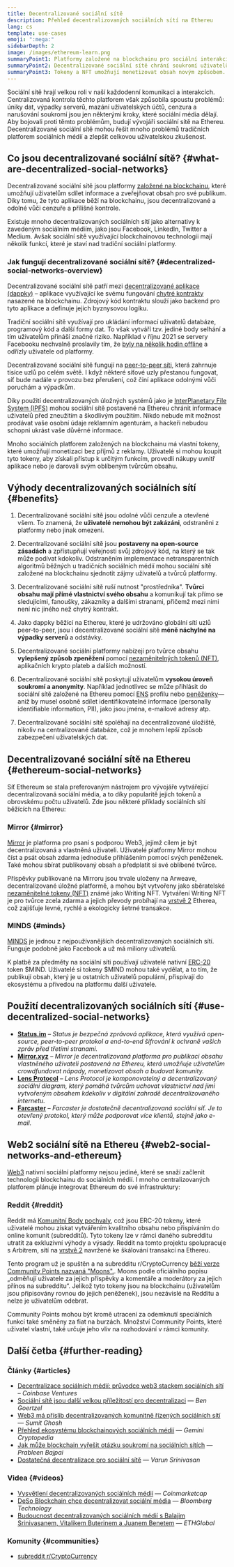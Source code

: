 ```yaml
---
title: Decentralizované sociální sítě
description: Přehled decentralizovaných sociálních sítí na Ethereu
lang: cs
template: use-cases
emoji: ":mega:"
sidebarDepth: 2
image: /images/ethereum-learn.png
summaryPoint1: Platformy založené na blockchainu pro sociální interakci a tvorbu a distribuci obsahu.
summaryPoint2: Decentralizované sociální sítě chrání soukromí uživatelů a zvyšují bezpečnost dat.
summaryPoint3: Tokeny a NFT umožňují monetizovat obsah novým způsobem.
---
```


Sociální sítě hrají velkou roli v naší každodenní komunikaci a interakcích. Centralizovaná kontrola těchto platforem však způsobila spoustu problémů: úniky dat, výpadky serverů, mazání uživatelských účtů, cenzura a narušování soukromí jsou jen některými kroky, které sociální média dělají. Aby bojovali proti těmto problémům, budují vývojáři sociální sítě na Ethereu. Decentralizované sociální sítě mohou řešit mnoho problémů tradičních platforem sociálních médií a zlepšit celkovou uživatelskou zkušenost.

## Co jsou decentralizované sociální sítě? {#what-are-decentralized-social-networks}

Decentralizované sociální sítě jsou platformy [založené na blockchainu](/glossary/#blockchain), které umožňují uživatelům sdílet informace a zveřejňovat obsah pro své publikum. Díky tomu, že tyto aplikace běží na blockchainu, jsou decentralizované a odolné vůči cenzuře a přílišné kontrole.

Existuje mnoho decentralizovaných sociálních sítí jako alternativy k zavedeným sociálním médiím, jako jsou Facebook, LinkedIn, Twitter a Medium. Avšak sociální sítě využívající blockchainovou technologii mají několik funkcí, které je staví nad tradiční sociální platformy.

<YouTube id="UdT2lpcGvcQ" />

### Jak fungují decentralizované sociální sítě? {#decentralized-social-networks-overview}

Decentralizované sociální sítě patří mezi [decentralizované aplikace (dappky)](/dapps/) – aplikace využívající ke svému fungování [chytré kontrakty](/glossary/#smart-contract) nasazené na blockchainu. Zdrojový kód kontraktu slouží jako backend pro tyto aplikace a definuje jejich byznysovou logiku.

Tradiční sociální sítě využívají pro ukládání informací uživatelů databáze, programový kód a další formy dat. To však vytváří tzv. jediné body selhání a tím uživatelům přináší značné riziko. Například v říjnu 2021 se servery Facebooku nechvalně proslavily tím, že [byly na několik hodin offline](https://www.npr.org/2021/10/05/1043211171/facebook-instagram-whatsapp-outage-business-impact) a odřízly uživatele od platformy.

Decentralizované sociální sítě fungují na [peer-to-peer síti](/glossary/#peer-to-peer-network), která zahrnuje tisíce uzlů po celém světě. I když některé síťové uzly přestanou fungovat, síť bude nadále v provozu bez přerušení, což činí aplikace odolnými vůči poruchám a výpadkům.

Díky použití decentralizovaných úložných systémů jako je [InterPlanetary File System (IPFS)](https://ipfs.io/) mohou sociální sítě postavené na Ethereu chránit informace uživatelů před zneužitím a škodlivým použitím. Nikdo nebude mít možnost prodávat vaše osobní údaje reklamním agenturám, a hackeři nebudou schopni ukrást vaše důvěrné informace.

Mnoho sociálních platforem založených na blockchainu má vlastní tokeny, které umožňují monetizaci bez příjmů z reklamy. Uživatelé si mohou koupit tyto tokeny, aby získali přístup k určitým funkcím, provedli nákupy uvnitř aplikace nebo je darovali svým oblíbeným tvůrcům obsahu.

## Výhody decentralizovaných sociálních sítí {#benefits}

1. Decentralizované sociální sítě jsou odolné vůči cenzuře a otevřené všem. To znamená, že **uživatelé nemohou být zakázáni**, odstraněni z platformy nebo jinak omezeni.

2. Decentralizované sociální sítě jsou **postaveny na open-source zásadách** a zpřístupňují veřejnosti svůj zdrojový kód, na který se tak může podívat kdokoliv. Odstraněním implementace netransparentních algoritmů běžných u tradičních sociálních médií mohou sociální sítě založené na blockchainu sjednotit zájmy uživatelů a tvůrců platformy.

3. Decentralizované sociální sítě ruší nutnost "prostředníka". **Tvůrci obsahu mají přímé vlastnictví svého obsahu** a komunikují tak přímo se sledujícími, fanoušky, zákazníky a dalšími stranami, přičemž mezi nimi není nic jiného než chytrý kontrakt.

4. Jako dappky běžící na Ethereu, které je udržováno globální sítí uzlů peer-to-peer, jsou i decentralizované sociální sítě **méně náchylné na výpadky serverů** a odstávky.

5. Decentralizované sociální platformy nabízejí pro tvůrce obsahu **vylepšený způsob zpeněžení** pomocí [nezaměnitelných tokenů (NFT)](/glossary/#nft), aplikačních krypto plateb a dalších možností.

6. Decentralizované sociální sítě poskytují uživatelům **vysokou úroveň soukromí a anonymity**. Například jednotlivec se může přihlásit do sociální sítě založené na Ethereu pomocí [ENS](/glossary/#ens) profilu nebo [peněženky](/glossary/#wallet)—aniž by musel osobně sdílet identifikovatelné informace (personally identifiable information, PII), jako jsou jména, e-mailové adresy atp.

7. Decentralizované sociální sítě spoléhají na decentralizované úložiště, nikoliv na centralizované databáze, což je mnohem lepší způsob zabezpečení uživatelských dat.

## Decentralizované sociální sítě na Ethereu {#ethereum-social-networks}

Síť Ethereum se stala preferovaným nástrojem pro vývojáře vytvářející decentralizovaná sociální média, a to díky popularitě jejich tokenů a obrovskému počtu uživatelů. Zde jsou některé příklady sociálních sítí běžících na Ethereu:

### Mirror {#mirror}

[Mirror](https://mirror.xyz/) je platforma pro psaní s podporou Web3, jejímž cílem je být decentralizovaná a vlastněná uživateli. Uživatelé platformy Mirror mohou číst a psát obsah zdarma jednoduše přihlášením pomocí svých peněženek. Také mohou sbírat publikovaný obsah a předplatit si své oblíbené tvůrce.

Příspěvky publikované na Mirroru jsou trvale uloženy na Arweave, decentralizované úložné platformě, a mohou být vytvořeny jako sběratelské [nezaměnitelné tokeny (NFT)](/nft/) známé jako Writing NFT. Vytváření Writing NFT je pro tvůrce zcela zdarma a jejich převody probíhají na [vrstvě 2](/glossary/#layer-2) Etherea, což zajišťuje levné, rychlé a ekologicky šetrné transakce.

### MINDS {#minds}

[MINDS](https://www.minds.com/) je jednou z nejpoužívanějších decentralizovaných sociálních sítí. Funguje podobně jako Facebook a už má miliony uživatelů.

K platbě za předměty na sociální síti používají uživatelé nativní [ERC-20](/glossary/#erc-20) token $MIND. Uživatelé si tokeny $MIND mohou také vydělat, a to tím, že publikují obsah, který je u ostatních uživatelů populární, přispívají do ekosystému a přivedou na platformu další uživatele.

## Použití decentralizovaných sociálních sítí {#use-decentralized-social-networks}

- **[Status.im](https://status.im/)** – _Status je bezpečná zprávová aplikace, která využívá open-source, peer-to-peer protokol a end-to-end šifrování k ochraně vašich zpráv před třetími stranami._
- **[Mirror.xyz](https://mirror.xyz/)** – _Mirror je decentralizovaná platforma pro publikaci obsahu vlastněného uživateli postavená na Ethereu, která umožňuje uživatelům crowdfundovat nápady, monetizovat obsah a budovat komunity._
- **[Lens Protocol](https://lens.xyz/)** – _Lens Protocol je komponovatelný a decentralizovaný sociální diagram, který pomáhá tvůrcům uchovat vlastnictví nad jimi vytvořeným obsahem kdekoliv v digitální zahradě decentralizovaného internetu._
- **[Farcaster](https://farcaster.xyz/)** – _Farcaster je dostatečně decentralizovaná sociální síť. Je to otevřený protokol, který může podporovat více klientů, stejně jako e-mail._

## Web2 sociální sítě na Ethereu {#web2-social-networks-and-ethereum}

[Web3](/glossary/#web3) nativní sociální platformy nejsou jediné, které se snaží začlenit technologii blockchainu do sociálních médií. I mnoho centralizovaných platforem plánuje integrovat Ethereum do své infrastruktury:

### Reddit {#reddit}

Reddit má [Komunitní Body pochvaly](https://cointelegraph.com/news/reddit-to-reportedly-tokenize-karma-points-and-onboard-500m-new-users), což jsou ERC-20 tokeny, které uživatelé mohou získat vytvářením kvalitního obsahu nebo přispíváním do online komunit (subredditů). Tyto tokeny lze v rámci daného subredditu utratit za exkluzivní výhody a výsady. Reddit na tomto projektu spolupracuje s Arbitrem, sítí na [vrstvě 2](/glossary/#layer-2) navržené ke škálování transakcí na Ethereu.

Tento program už je spuštěn a na subredditu r/CryptoCurrency [běží verze Community Points nazvaná "Moons".](https://www.reddit.com/r/CryptoCurrency/wiki/moons_wiki). Moons podle oficiálního popisu „odměňují uživatele za jejich příspěvky a komentáře a moderátory za jejich přínos na subredditu“. Jelikož tyto tokeny jsou na blockchainu (uživatelům jsou připisovány rovnou do jejich peněženek), jsou nezávislé na Redditu a nelze je uživatelům odebrat.

Community Points mohou být kromě utracení za odemknutí speciálních funkcí také směněny za fiat na burzách. Množství Community Points, které uživatel vlastní, také určuje jeho vliv na rozhodování v rámci komunity.

## Další četba {#further-reading}

### Články {#articles}

- [Decentralizace sociálních médií: průvodce web3 stackem sociálních sítí](https://www.coinbase.com/blog/decentralizing-social-media-a-guide-to-the-web3-social-stack) – _Coinbase Ventures_
- [Sociální sítě jsou další velkou příležitostí pro decentralizaci](https://www.coindesk.com/tech/2021/01/22/social-networks-are-the-next-big-decentralization-opportunity/) — _Ben Goertzel_
- [Web3 má příslib decentralizovaných komunitně řízených sociálních sítí](https://venturebeat.com/2022/02/26/web3-holds-the-promise-of-decentralized-community-powered-social-networks/) — _Sumit Ghosh_
- [Přehled ekosystému blockchainových sociálních médií](https://www.gemini.com/cryptopedia/blockchain-social-media-decentralized-social-media) — _Gemini Cryptopedia_
- [Jak může blockchain vyřešit otázku soukromí na sociálních sítích](https://www.investopedia.com/news/ethereum-blockchain-social-media-privacy-problem-linkedin-indorse/) — _Prableen Bajpai_
- [Dostatečná decentralizace pro sociální sítě](https://www.varunsrinivasan.com/2022/01/11/sufficient-decentralization-for-social-networks) — _Varun Srinivasan_

### Videa {#videos}

- [Vysvětlení decentralizovaných sociálních médií](https://www.youtube.com/watch?v=UdT2lpcGvcQ) — _Coinmarketcap_
- [DeSo Blockchain chce decentralizovat sociální média](https://www.youtube.com/watch?v=SG2HUiVp0rE) — _Bloomberg Technology_
- [Budoucnost decentralizovaných sociálních médií s Balajim Srinivasanem, Vitalikem Buterinem a Juanem Benetem](https://www.youtube.com/watch?v=DTxE9KV3YrE) — _ETHGlobal_

### Komunity {#communities}

- [subreddit r/CryptoCurrency](https://www.reddit.com/r/CryptoCurrency/)
